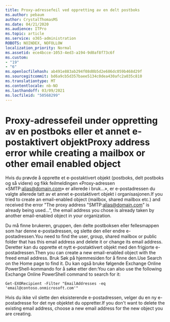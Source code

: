 ```yaml
---
title: Proxy-adressefeil ved oppretting av en delt postboks
ms.author: pebaum
author: CrystalThomasMS
ms.date: 04/21/2020
ms.audience: ITPro
ms.topic: article
ms.service: o365-administration
ROBOTS: NOINDEX, NOFOLLOW
localization_priority: Normal
ms.assetid: ece4bcce-1053-4ed3-a194-9d0af8f73c6f
ms.custom:
- "19"
- "6"
ms.openlocfilehash: ab491e883ab294f08d0b5d2e686dc059b468d29f
ms.sourcegitcommit: bd6a9cb5d357baee5134c0dea430afc2a035c810
ms.translationtype: MT
ms.contentlocale: nb-NO
ms.lasthandoff: 03/09/2021
ms.locfileid: "50568299"
---
```

# <a name="proxy-address-error-while-creating-a-mailbox-or-other-email-enabled-object"></a><span data-ttu-id="9a122-102">Proxy-adressefeil under oppretting av en postboks eller et annet e-postaktivert objekt</span><span class="sxs-lookup"><span data-stu-id="9a122-102">Proxy address error while creating a mailbox or other email enabled object</span></span>

<span data-ttu-id="9a122-103">Hvis du prøvde å opprette et e-postaktivert objekt (postboks, delt postboks og så videre) og fikk feilmeldingen «Proxy-adressen «SMTP:alias@domain.com» er allerede i bruk...», er e-postadressen du valgte allerede tatt av et annet e-postaktivert objekt i organisasjonen.</span><span class="sxs-lookup"><span data-stu-id="9a122-103">If you tried to create an email-enabled object (mailbox, shared mailbox etc.) and received the error "The proxy address "SMTP:alias@domain.com" is already being used…", the email address you chose is already taken by another email-enabled object in your organization.</span></span>
  
<span data-ttu-id="9a122-104">Du må finne brukeren, gruppen, den delte postboksen eller fellesmappen som har denne e-postadressen, og slette den eller endre e-postadressen.</span><span class="sxs-lookup"><span data-stu-id="9a122-104">You need to find the user, group, shared mailbox or public folder that has this email address and delete it or change its email address.</span></span> <span data-ttu-id="9a122-105">Deretter kan du opprette et nytt e-postaktivert objekt med den frigjorte e-postadressen.</span><span class="sxs-lookup"><span data-stu-id="9a122-105">Then you can create a new email-enabled object with the freed email address.</span></span> <span data-ttu-id="9a122-106">Bruk Søk på hjemmesiden for å finne den.</span><span class="sxs-lookup"><span data-stu-id="9a122-106">Use Search on the Home page to find it.</span></span> <span data-ttu-id="9a122-107">Du kan også bruke følgende Exchange Online PowerShell-kommando for å søke etter den:</span><span class="sxs-lookup"><span data-stu-id="9a122-107">You can also use the following Exchange Online PowerShell command to search for it:</span></span>

`
    Get-EXORecipient -Filter "EmailAddresses -eq 'email@contoso.onmicrosoft.com'"
`
  
<span data-ttu-id="9a122-108">Hvis du ikke vil slette den eksisterende e-postadressen, velger du en ny e-postadresse for det nye objektet du oppretter.</span><span class="sxs-lookup"><span data-stu-id="9a122-108">If you don't want to delete the existing email address, choose a new email address for the new object you are creating.</span></span>
  